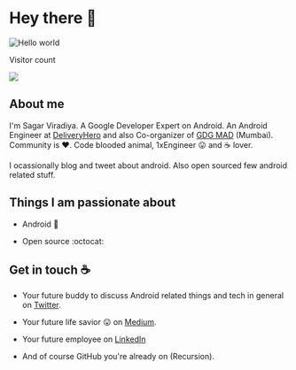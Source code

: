 
# Hey there :wave: 

  

 <img src="https://raw.githubusercontent.com/sagar-viradiya/sagar-viradiya/master/resources/banner.png" alt="Hello world"> 

  

 <p align="center">  

   Visitor count<br> 

   <img src="https://profile-counter.glitch.me/sagar-viradiya/count.svg" /> 

 </p> 

  

 ## About me 

  

 I'm Sagar Viradiya. A Google Developer Expert on Android. An Android Engineer at [DeliveryHero](https://www.deliveryhero.com/) and also Co-organizer of [GDG MAD](https://gdgmad.com/) (Mumbai). Community is :heart:. Code blooded animal, 1xEngineer :stuck_out_tongue: and :coffee: lover.  

  

 I ocassionally blog and tweet about android. Also open sourced few android related stuff.   

  

  

 ## Things I am passionate about 

  

 - Android :robot: 

 - Open source :octocat: 

  

 ## Get in touch :coffee: 

  

 - Your future buddy to discuss Android related things and tech in general on [Twitter](https://twitter.com/viradiya_sagar). 

 - Your future life savior :stuck_out_tongue: on [Medium](https://medium.com/@sagarviradiya). 

 - Your future employee on [LinkedIn](https://www.linkedin.com/in/sagarviradiya) 

 - And of course GitHub you're already on (Recursion). 

  

  

 <!-- 

 **sagar-viradiya/sagar-viradiya** is a ✨ _special_ ✨ repository because its `README.md` (this file) appears on your GitHub profile. 

  

 Here are some ideas to get you started: 

  

 - 🔭 I’m currently working on ... 

 - 🌱 I’m currently learning ... 

 - 👯 I’m looking to collaborate on ... 

 - 🤔 I’m looking for help with ... 

 - 💬 Ask me about ... 

 - 📫 How to reach me: ... 

 - 😄 Pronouns: ... 

 - ⚡ Fun fact: ... 

 -->
